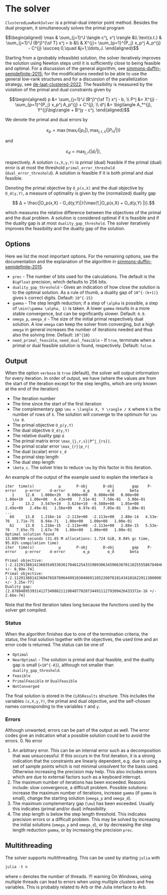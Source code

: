 # The solver
`ClusteredLowRankSolver` is a primal-dual interior point method. Besides the dual program, it simultaneously solves the primal program
```math
\begin{aligned}
  \max & \sum_{j=1}^J \langle c^j, x^j \rangle &\\
  \text{s.t.} & \sum_{j=1}^J (B^j)^{\sf T} x^j = b &\\
   & X^{j}= \sum_{p=1}^{P_j} x_p^j A_p^{j} - C^{j} \succeq 0,\quad &j=1,\ldots,J.
\end{aligned}
```
Starting from a (probably infeasible) solution, the solver iteratively improves the solution using Newton steps until it is sufficiently close to being feasible and optimal. For a discussion of the general algorithm, see [simmons-duffin-semidefinite-2015](@cite); for the modifications needed to be able to use the general low-rank structures and for a discussion of the parallelization strategy, see [de-laat-clustered-2022](@cite). The feasibility is measured by the violation of the primal and dual constraints given by
```math
\begin{aligned}
    p &= \sum_{j=1}^J (B^j)^{\sf T} x^j - b, \\
    P^j &= X^{j} - \sum_{p=1}^{P_j} x_p^j A_p^{j} + C^{j}, \\
    d^j &= \big\langle A_*^{j}, Y^{j}\big\rangle + B^jy - c^j.
\end{aligned}
```
We denote the primal and dual errors by
```math
  ε_p = \max(\max_{r}( |p_r|), \max_{j,r,s}(|P^j_{rs}|))
```
and
```math
    ε_d = \max_{j,r}( |d^j_r|),
```
respectively. A solution ``(x,X,y,Y)`` is primal (dual) feasible if the primal (dual) error is at most the threshold `primal_error_threshold` (`dual_error_threshold`). A solution is feasible if it is both primal and dual feasible.

Denoting the primal objective by ``O_p(x,X)`` and the dual objective by ``O_d(y,Y)``, a measure of optimality is given by the (normalized) duality gap
```math
    Δ = \frac{|O_p(x,X) - O_d(y,Y)|}{\max(1,|O_p(x,X) + O_d(y,Y) |)}.
```
which measures the relative difference between the objectives of the primal and the dual problem.
A solution is considered optimal if it is feasible and if the duality gap is at most `duality_gap_threshold`.
The solver iteratively improves the feasibility and the duality gap of the solution.

## Options
Here we list the most important options. For the remaining options, see the documentation and the explanation of the algorithm in [simmons-duffin-semidefinite-2015](@cite).
  -  `prec` - The number of bits used for the calculations. The default is the `BigFloat` precision, which defaults to 256 bits.
  - `duality_gap_threshold` - Gives an indication of how close the solution is to the optimal solution. As a rule of thumb, a duality gap of ``10^{-(k+1)}`` gives ``k`` correct digits.  Default: ``10^{-15}``
  - `gamma` - The step length reduction; if a step of ``\alpha`` is possible, a step of ``\min(\gamma \alpha, 1)`` is taken. A lower `gamma` results in a more stable convergence, but can be significantly slower. Default: ``0.9``.
  - `omega_p`, `omega_d` - The size of the initial primal respectively dual solution. A low `omega` can keep the solver from converging, but a high `omega` in general increases the number of iterations needed and thus also the solving time. Default: ``10^{10}``
  - `need_primal_feasible`, `need_dual_feasible` - If `true`, terminate when a primal or dual feasible solution is found, respectively. Default: `false`.

## Output
When the option `verbose` is `true` (default), the solver will output information for every iteration.
In order of output, we have (where the values are from the start of the iteration except for the step lengths, which are only known at the end of the iteration)
  - The iteration number
  - The time since the start of the first iteration
  - The complementary gap ``\mu = \langle X, Y \rangle / K`` where ``K`` is the number of rows of ``X``. The solution will converge to the optimum for ``\mu \to 0``.
  - The primal objective ``O_p(y,Y)``
  - The dual objective ``O_d(y,Y)``
  - The relative duality gap ``Δ``
  - The primal matrix error ``\max_{j,r,s}|P^j_{rs}|``.
  - The primal scalar error ``\max_{r}|p_r|``
  - The dual (scalar) error ``ε_d``
  - The primal step length
  - The dual step length
  - ``\beta_c``. The solver tries to reduce ``\mu`` by this factor in this iteration.

An example of the output of the example used to explain the interface is
```
iter  time(s)           μ       P-obj       D-obj        gap    P-error    p-error    d-error        α_p        α_d       beta
   1     12.8   1.000e+20   0.000e+00   0.000e+00   0.00e+00   1.00e+10   1.00e+00   6.43e+09   7.51e-01   7.58e-01   3.00e-01
   2     13.2   3.547e+19   3.624e+10  -9.588e+08   1.05e+00   2.49e+09   2.49e-01   1.56e+09   6.97e-01   7.05e-01   3.00e-01
...
  60     13.8   1.216e-14  -2.113e+00  -2.113e+00   2.88e-14   4.53e-76   1.71e-75   8.94e-71   1.00e+00   1.00e+00   1.00e-01
  61     13.8   1.216e-15  -2.113e+00  -2.113e+00   2.88e-15   5.53e-76   7.65e-75   1.67e-70   1.00e+00   1.00e+00   1.00e-01
Optimal solution found
13.806709 seconds (31.85 M allocations: 1.724 GiB, 8.04% gc time, 95.01% compilation time)
iter  time(s)           μ       P-obj       D-obj        gap    P-error    p-error    d-error        α_p        α_d       beta

Primal objective:[-2.1129138814236035493303617046125433190930634590630701102555586784046703753 +/- 8.99e-74]
Primal objective:[-2.1129138814236047658789644991030406911852260781814341016229113808001230237954 +/- 3.25e-77]
Duality gap:[2.878840953931412734986211198407702873449111279309426433372e-16 +/- 2.66e-74]
```
Note that the first iteration takes long because the functions used by the solver get compiled.

### Status
When the algorithm finishes due to one of the termination criteria, the status, the final solution together with the objectives, the used time and an error code is returned. The status can be one of
  - `Optimal`
  - `NearOptimal` -   The solution is primal and dual feasible, and the duality gap is small (``<10^{-8}``), although not smaller than `duality_gap_threshold`.
  - `Feasible`
  - `PrimalFeasible` or `DualFeasible`
  - `NotConverged`

The final solution is stored in the `CLRSResults` structure.
This includes the variables ``(x,X,y,Y)``, the primal and dual objective, and the self-chosen names corresponding to the variables ``Y`` and ``y``.

### Errors
Although unwanted, errors can be part of the output as well. The error codes give an indication what a possible solution could be to avoid the errors.
  0. No error
  1. An arbitrary error. This can be an internal error such as a decomposition that was unsuccessful. If this occurs in the first iteration, it is a strong indication that the constraints are linearly dependent, e.g. due to using a set of sample points which is not minimal unisolvent for the basis used. Otherwise increasing the precision may help. This also includes errors which are due to external factors such as a keyboard interrupt.
  2. The maximum number of iterations has been exceeded. Reasons include: slow convergence, a difficult problem. Possible solutions: increase the maximum number of iterations, increase `gamma` (if `gamma` is small), change the starting solution (`omega_p` and `omega_d`).
  3. The maximum complementary gap (``\mu``) has been exceeded. Usually this indicates (primal and/or dual) infeasibility.
  4. The step length is below the step length threshold. This indicates precision errors or a difficult problem. This may be solved by increasing the initial solutions (`omega_p` and `omega_d`), or by decreasing the step length reduction `gamma`, or by increasing the precision `prec`.

## Multithreading
The solver supports multithreading. This can be used by starting `julia` with
```julia
julia -t n
```
where `n` denotes the number of threads.
!!! warning
    On Windows, using multiple threads can lead to errors when using multiple clusters and free variables. This is probably related to Arb or the Julia interface to Arb.
